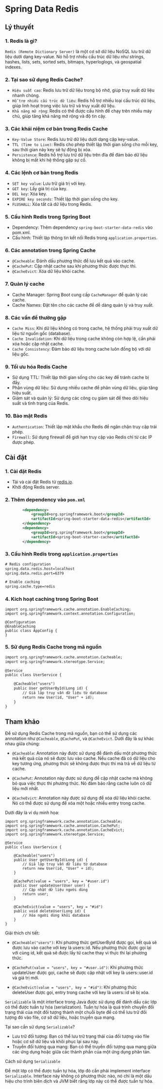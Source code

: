 # Spring Data Redis

## Lý thuyết

### 1. Redis là gì?

`Redis (Remote Dictionary Server)` là một cơ sở dữ liệu NoSQL lưu trữ dữ liệu dưới dạng key-value. Nó hỗ trợ nhiều cấu trúc dữ liệu như strings, hashes, lists, sets, sorted sets, bitmaps, hyperloglogs, và geospatial indexes.

### 2. Tại sao sử dụng Redis Cache?

- `Hiệu suất cao`: Redis lưu trữ dữ liệu trong bộ nhớ, giúp truy xuất dữ liệu nhanh chóng.
- `Hỗ trợ nhiều cấu trúc dữ liệu`: Redis hỗ trợ nhiều loại cấu trúc dữ liệu, giúp linh hoạt trong việc lưu trữ và truy xuất dữ liệu.
- `Khả năng mở rộng`: Redis có thể được cấu hình để chạy trên nhiều máy chủ, giúp tăng khả năng mở rộng và độ tin cậy.

### 3. Các khái niệm cơ bản trong Redis Cache

- `Key-Value Store`: Redis lưu trữ dữ liệu dưới dạng cặp key-value.
- `TTL (Time to Live)`: Redis cho phép thiết lập thời gian sống cho mỗi key, sau thời gian này key sẽ tự động bị xóa.
- `Persistence`: Redis hỗ trợ lưu trữ dữ liệu trên đĩa để đảm bảo dữ liệu không bị mất khi hệ thống gặp sự cố.

### 4. Các lệnh cơ bản trong Redis

- `SET key value`: Lưu trữ giá trị với key.
- `GET key`: Lấy giá trị của key.
- `DEL key`: Xóa key.
- `EXPIRE key seconds`: Thiết lập thời gian sống cho key.
- `FLUSHALL`: Xóa tất cả dữ liệu trong Redis.

### 5. Cấu hình Redis trong Spring Boot

- Dependency: Thêm dependency `spring-boot-starter-data-redis` vào pom.xml.
- Cấu hình: Thiết lập thông tin kết nối Redis trong `application.properties`.

### 6. Các annotation trong Spring Cache

- `@Cacheable`: Đánh dấu phương thức để lưu kết quả vào cache.
- `@CachePut`: Cập nhật cache sau khi phương thức được thực thi.
- `@CacheEvict`: Xóa dữ liệu khỏi cache.

### 7. Quản lý cache

- Cache Manager: Spring Boot cung cấp `CacheManager` để quản lý các cache.
- Cache Names: Đặt tên cho các cache để dễ dàng quản lý và truy xuất.

### 8. Các vấn đề thường gặp

- `Cache Miss`: Khi dữ liệu không có trong cache, hệ thống phải truy xuất dữ liệu từ nguồn gốc (database).
- `Cache Invalidation`: Khi dữ liệu trong cache không còn hợp lệ, cần phải xóa hoặc cập nhật cache.
- `Cache Consistency`: Đảm bảo dữ liệu trong cache luôn đồng bộ với dữ liệu gốc.

### 9. Tối ưu hóa Redis Cache

- Sử dụng TTL: Thiết lập thời gian sống cho các key để tránh cache bị đầy.
- Phân vùng dữ liệu: Sử dụng nhiều cache để phân vùng dữ liệu, giúp tăng hiệu suất.
- Giám sát và quản lý: Sử dụng các công cụ giám sát để theo dõi hiệu suất và tình trạng của Redis.

### 10. Bảo mật Redis

- `Authentication`: Thiết lập mật khẩu cho Redis để ngăn chặn truy cập trái phép.
- `Firewall`: Sử dụng firewall để giới hạn truy cập vào Redis chỉ từ các IP được phép.

## Cài đặt

### 1. Cài đặt Redis

- Tải và cài đặt Redis từ [redis.io](https://redis.io/download).
- Khởi động Redis server.

### 2. Thêm dependency vào `pom.xml`

```xml
		<dependency>
			<groupId>org.springframework.boot</groupId>
			<artifactId>spring-boot-starter-data-redis</artifactId>
		</dependency>
		<dependency>
			<groupId>org.springframework.boot</groupId>
			<artifactId>spring-boot-starter-cache</artifactId>
		</dependency>
```

### 3. Cấu hình Redis trong `application.properties`

```xml
# Redis configuration
spring.data.redis.host=localhost
spring.data.redis.port=6379

# Enable caching
spring.cache.type=redis
```

### 4. Kích hoạt caching trong Spring Boot

```
import org.springframework.cache.annotation.EnableCaching;
import org.springframework.context.annotation.Configuration;

@Configuration
@EnableCaching
public class AppConfig {
}
```

### 5. Sử dụng Redis Cache trong mã nguồn

```xml
import org.springframework.cache.annotation.Cacheable;
import org.springframework.stereotype.Service;

@Service
public class UserService {

    @Cacheable("users")
    public User getUserById(Long id) {
        // Giả lập truy vấn dữ liệu từ database
        return new User(id, "User" + id);
    }
}
```

## Tham khảo

Để sử dụng Redis Cache trong mã nguồn, bạn có thể sử dụng các annotation như `@Cacheable`, `@CachePut`, và `@CacheEvict`. Dưới đây là sự khác nhau giữa chúng:

- `@Cacheable`: Annotation này được sử dụng để đánh dấu một phương thức mà kết quả của nó sẽ được lưu vào cache. Nếu cache đã có dữ liệu cho key tương ứng, phương thức sẽ không được thực thi mà trả về dữ liệu từ cache.

- `@CachePut`: Annotation này được sử dụng để cập nhật cache mà không bỏ qua việc thực thi phương thức. Nó đảm bảo rằng cache luôn có dữ liệu mới nhất.

- `@CacheEvict`: Annotation này được sử dụng để xóa dữ liệu khỏi cache. Nó có thể được sử dụng để xóa một hoặc nhiều entry trong cache.

Dưới đây là ví dụ minh họa:

```
import org.springframework.cache.annotation.Cacheable;
import org.springframework.cache.annotation.CachePut;
import org.springframework.cache.annotation.CacheEvict;
import org.springframework.stereotype.Service;

@Service
public class UserService {

    @Cacheable("users")
    public User getUserById(Long id) {
        // Giả lập truy vấn dữ liệu từ database
        return new User(id, "User" + id);
    }

    @CachePut(value = "users", key = "#user.id")
    public User updateUser(User user) {
        // Cập nhật dữ liệu người dùng
        return user;
    }

    @CacheEvict(value = "users", key = "#id")
    public void deleteUser(Long id) {
        // Xóa người dùng khỏi database
    }
}
```

Giải thích chi tiết:

- `@Cacheable("users")`: Khi phương thức getUserById được gọi, kết quả sẽ được lưu vào cache với key là users::id. Nếu phương thức được gọi lại với cùng id, kết quả sẽ được lấy từ cache thay vì thực thi lại phương thức.

- `@CachePut(value = "users", key = "#user.id")`: Khi phương thức updateUser được gọi, cache sẽ được cập nhật với key là users::user.id và giá trị mới.

- `@CacheEvict(value = "users", key = "#id")`: Khi phương thức deleteUser được gọi, entry trong cache với key là users::id sẽ bị xóa.

`Serializable` là một interface trong Java được sử dụng để đánh dấu các lớp có thể được tuần tự hóa (serialization). Tuần tự hóa là quá trình chuyển đổi trạng thái của một đối tượng thành một chuỗi byte để có thể lưu trữ đối tượng đó vào file, cơ sở dữ liệu, hoặc truyền qua mạng.

Tại sao cần sử dụng `Serializable`?

- Lưu trữ đối tượng: Bạn có thể lưu trữ trạng thái của đối tượng vào file hoặc cơ sở dữ liệu và khôi phục lại sau này.
- Truyền đối tượng qua mạng: Bạn có thể truyền đối tượng qua mạng giữa các ứng dụng hoặc giữa các thành phần của một ứng dụng phân tán.

Cách sử dụng `Serializable`

Để một lớp có thể được tuần tự hóa, lớp đó cần phải implement interface `Serializable`. Interface này không có phương thức nào, nó chỉ là một dấu hiệu cho trình biên dịch và JVM biết rằng lớp này có thể được tuần tự hóa.

